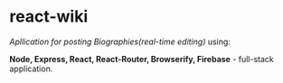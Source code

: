 # react-wiki
_Apllication for posting Biographies(real-time editing)_ using:

**Node, Express, React, React-Router, Browserify, Firebase** - full-stack application.
